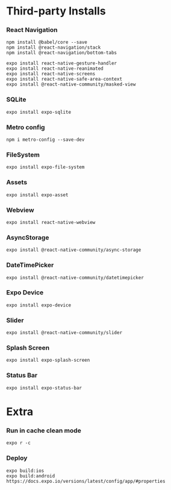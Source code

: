# Third-party Installs
### React Navigation

    npm install @babel/core --save
    npm install @react-navigation/stack
    npm install @react-navigation/bottom-tabs

    expo install react-native-gesture-handler
    expo install react-native-reanimated
    expo install react-native-screens
    expo install react-native-safe-area-context
    expo install @react-native-community/masked-view

### SQLite

    expo install expo-sqlite

### Metro config

    npm i metro-config --save-dev

### FileSystem

    expo install expo-file-system

### Assets

    expo install expo-asset

### Webview

    expo install react-native-webview

### AsyncStorage

    expo install @react-native-community/async-storage

### DateTimePicker

    expo install @react-native-community/datetimepicker

### Expo Device

    expo install expo-device

### Slider

    expo install @react-native-community/slider

### Splash Screen

    expo install expo-splash-screen

### Status Bar

    expo install expo-status-bar


# Extra

### Run in cache clean mode

    expo r -c

### Deploy

    expo build:ios
    expo build:android
    https://docs.expo.io/versions/latest/config/app/#properties